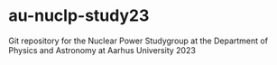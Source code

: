 # au-nuclp-study23
Git repository for the Nuclear Power Studygroup at the Department of Physics and Astronomy at Aarhus University 2023
